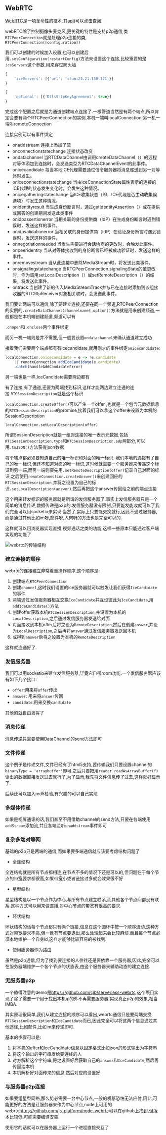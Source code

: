## WebRTC

[WebRTC](https://webrtc.org/)是一项革命性的技术.其[api](http://w3c.github.io/webrtc-pc/))可以点击查阅.

webRTC除了控制摄像头麦克风,更关键的特性是支持p2p通信,类`RTCPeerConnection`就是处理p2p连接的类,
`RTCPeerConnection([configuration])`

我们可以创建的时候加入设置,也可以创建后用`.setConfiguration(restartConfig)`方法来设置这个连接,比较重要的是`iceServers`这个参数,用来穿过防火墙

```ts
{
    'iceServers': [{'url': 'stun:23.21.150.121'}]
}

{
    'optional': [{'DtlsSrtpKeyAgreement': true}]
}
```
完成这个配置之后就是为通道创建端点连接了.一根管道当然是有两个端点,所以肯定会要有两个RTCPeerConnection的实例,本机一端叫localConnection,另一机一端叫remoteConnection

连接实例可以有事件绑定

+ onaddstream 连接上添加了流
+ onconnectionstatechange 连接状态改变
+ ondatachannel 当RTCDataChannel由调用createDataChannel（）的远程对等体添加到连接时，会发送类型为RTCDataChannelEvent的此事件。
+ onicecandidate  每当本地ICE代理需要通过信令服务器将消息递送到另一对等体时发生。
+ oniceconnectionstatechange 当由iceConnectionState属性表示的连接的ICE代理的状态发生变化时，会发生这种情况。
+ onicegatheringstatechange 当ICE收集状态（即，ICE代理是否主动收集候选项）时发生这种情况。
+ onidentityresult 当生成身份断言时，通过getIdentityAssertion（）或在提供或回答的创建期间发送此类事件
+ onidpassertionerror 当相关联的身份提供商（IdP）在生成身份断言时遇到错误时，发送这样的事件。
+ onidpvalidationerror 当相关联的身份提供商（IdP）在验证身份断言时遇到错误时，发送这样的事件。
+ onnegotiationneeded 当发生需要进行会话协商的更改时，会触发此事件。
+ onpeeridentity  当从对等体接收到的身份断言已经被成功验证时，发送这样的事件。
+ onremovestream 当从此连接中删除MediaStream时，将发送此类事件。
+ onsignalingstatechange 当RTCPeerConnection.signalingState的值更改时，作为调用setLocalDescription（）或setRemoteDescription（）的结果，将发送此事件。
+ ontrack 当创建了新的传入MediaStreamTrack并与已在连接时添加到该组接收器的RTCRtpReceiver对象相关联时，会发送此事件。



我们要让两端可以通信,除了要建立连接,还要在同一个频道,RTCPeerConnection的实例的`.createDataChannel(channelname[,option])`方法就是用来创建频道,一般都是在本机端创建频道,频道可以有

`.onopen`和`.onclose`两个事件绑定

而另一机一端则是并不需要,但一般要设置`ondatachannel`来确认通道建立成功



接着我们需要两个端点都有有icecandidate,就用刚才的事件绑定`onicecandidate`:

```js
localConnection.onicecandidate = e => !e.candidate
    || remoteConnection.addIceCandidate(e.candidate)
    .catch(handleAddCandidateError)
```
另一端也是一样,IceCandidate需要两边都有

有了连接,有了通道,还要为两端找到标识,这样才能两边建立连通的连接.`RTCSessionDescription`就是这个标识

`localConnection.createOffer()`可以产生一个offer
,也就是一个包含元数据信息的`RTCSessionDescription`的promise,接着我们可以拿这个offer来设置为本机的SessionDescription

`localConnection.setLocalDescription(offer)`


所谓SessionDescription就是一组对连接的唯一表示元数据,包括`RTCSessionDescription.type`和`RTCSessionDescription.sdp`两部分,可以用`.toJSON()`方法获得json数据

每个端点都必须要知道自己的唯一标识和对面的唯一标识,
我们本地的连接有了自己的唯一标识,但还不知道对面的唯一标识,这时候就需要一个服务器来传递这个标识到另一端,而另一端则要先用`.setRemoteDescription(offer)`记录自己对面的标识,之后使用`remoteConnection.createAnswer()`来创建回应的`RTCSessionDescription`,并将之设置为自己的标识`.setLocalDescription(answer)`,然后再把这个answer传回给之前的端点连接

这个用来转发标识的服务器就是所谓的发信服务器了.事实上发信服务器只是一个简单的消息传递,数据传递是p2p的.发信服务器没有限制,只要能发能收就可以了我们完全可以用socketio来实现.当然了,实际上只要能交换就行,因此不通过服务器,而是通过其他比如im呀,邮件呀,人肉呀的方法也是完全可以的.


这样就可以用浏览器实现直播,视频通话之类的功能,这样一些原本只能通过客户端实现的功能了

![webrtc的传输结构](img/webrtc.png)

### 建立连接的顺序

webrtc的连接建立非常看重操作顺序,这个顺序是:
1. 创建端点`RTCPeerConnection`
2. 创建`channel`,这时我们设置的ice服务器就可以触发让我们获得`IceCandidate`的事件
3. 两端通过发信服务器相互交换`IceCandidate`并互设彼此为`IceCandidate`,用`addIceCandidate()`方法
3. 创建offer获取本机`RTCSessionDescription`,并设置为本机的`LocalDescription`,之后通过发信服务器发送给对面
4. 对面接收到本机offer后将之设为`RemoteDescription`,然后在创建`answer`,并设为`LocalDescription`,之后再将`answer`通过发信服务器发送回本机
5. 或得到`answer`后将之设置为本机的`RemoteDescription`

这样就连通好了.

### 发信服务器

我们可以用socketio来建立发信服务器,毕竟它自带room功能.一个发信服务器应该有如下几个接口:

+ `offer`:用来将`offer`传出
+ `answer`: 用来将`answer`传回
+ `candidate`:用来交换`candidate`

其他的就自由发挥了


### 消息传递

消息传递只需要使用DataChannel的send方法即可

### 文件传递

这个例子是传递文件,文件已经有了html5支持,要传输我们只要设置channel的`binaryType = 'arraybuffer'`即可,之后只要把用`reader.readAsArrayBuffer(f)`读出的数据直接发送过去就行了,为了显示,我先将文件信息传了过去,这样就好显示了.

后续还可以加入md5检验,有兴趣的可以自己实现

### 多媒体传递

如果是视屏通讯的话,我们甚至不用借助channel的send方法,只要在各端使用`addStream`添加流,并且各端监听`onaddstream`事件即可

### 复杂多端对等网

基础的p2p只是两端的通信,而如果要多端通信就应该要考虑结构问题了

+ 全连结构

全连结构就是所有节点都相连,在节点不多的情况下还是可以的,但问题在于每个节点的带宽要求都很高,如果带宽小或者链接过多就会效果很不好

+ 星型结构

星型结构是以一个节点作为中心,与所有节点建立联系,而其他各个节点间都没有联系.这种方式可以用来做直播,对中心节点的带宽有很高的要求.

+ 环状结构

环状结构的话每个节点都只有俩个链接,信息在这个圆环中按一个顺序流动,这种方式对带宽要求不高,但一旦有节点要退出,那么处理起来会比较麻烦.而且每个节点必须本地维护一个自身id,这样才能够比较容易的被找到.

+ 使用服务器作为路由

虽然是p2p通信,但为了找到要连接的人往往还是要依靠一个服务器,因此,完全可以在服务器端维护一个各个节点的状态表,由这个服务器来辅助动态的建立连接.

### 无服务器p2p

一个值得注意的demo是<https://github.com/cjb/serverless-webrtc>,这个项目实现了除了需要一个用于找出本机ip的外不再需要服务器,实现真正p2p的效果,相当IMBA.

其实原理很简单,我们从建立连接的顺序可以看出,webrtc通信只是要两端交换`RTCSessionDescription`和`IceCandidate`而已,因此完全可以将这两个信息通过其他途径,比如邮件,比如im来传递即可.

基本的步骤可以是:
1. 将本机的offer和IceCandidate信息以固定格式比如json的形式输出为字符串
2. 将这个输出的字符串发给要连线的人
3. 对方解析这个字符串,将之设置好后获取自己的`answer`和`IceCandidate`,然后再传回给本机
4. 本机解析好对面传来的信息,然后对应的设置好

### 与服务器p2p连接

如果要组星型网络,那么势必需要一台中心节点,一般的机器恐怕无法应付,因此,可能更好的方法是让服务器来作为中心节点,node上可用的webrtc<https://github.com/js-platform/node-webrtc>可以在github上找到,但版本比较低,可能需要编译安装.


使用它的话就可以在服务器上运行一个进程直接交互了
